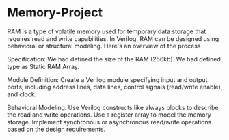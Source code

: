 # Memory-Project
RAM is a type of volatile memory used for temporary data storage that requires read and write capabilities. In Verilog, RAM can be designed using behavioral or structural modeling. 
Here's an overview of the process

Specification:
We had defined the size of the RAM (256kb).
We had defined type as Static RAM Array.

Module Definition:
Create a Verilog module specifying input and output ports, including address lines, data lines, control signals (read/write enable), and clock.

Behavioral Modeling:
Use Verilog constructs like always blocks to describe the read and write operations.
Use a register array to model the memory storage.
Implement synchronous or asynchronous read/write operations based on the design requirements.
